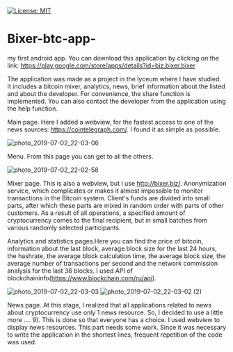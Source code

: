 [![License: MIT](https://img.shields.io/badge/License-MIT-yellow.svg)](https://opensource.org/licenses/MIT) 
# Bixer-btc-app-
my first android app. 
You can download this application by clicking on the link: https://play.google.com/store/apps/details?id=biz.bixer.bixer

The application was made as a project in the lyceum where I have  studied. It includes a bitcoin mixer, analytics, news, brief information about the listed and about the developer. For convenience, the share function is implemented. You can also contact the developer from the application using the help function.

Main page. Here I added a webview, for the fastest access to one of the news sources: https://cointelegraph.com/. I found it as simple as possible.

![photo_2019-07-02_22-03-06](https://user-images.githubusercontent.com/45006912/60615133-1c4f4f80-9dd7-11e9-9824-82716f0343f4.jpg)

Menu. From this page you can get to all the others.

![photo_2019-07-02_22-02-58](https://user-images.githubusercontent.com/45006912/60615182-38eb8780-9dd7-11e9-965a-24abd0ee7185.jpg)

Mixer page. This is also a webview, but I use http://bixer.biz/. Anonymization service, which complicates or makes it almost impossible to monitor transactions in the Bitcoin system. Client's funds are divided into small parts, after which these parts are mixed in random order with parts of other customers. As a result of all operations, a specified amount of cryptocurrency comes to the final recipient, but in small batches from various randomly selected participants.


Analytics and statistics pages.Here you can find the price of bitcoin, information about the last block, average block size for the last 24 hours, the hashrate, the average block calculation time, the average block size, the average number of transactions per second and the network commission analysis for the last 36 blocks. I used API of blockchaininfo(https://www.blockchain.com/ru/api).

![photo_2019-07-02_22-03-03](https://user-images.githubusercontent.com/45006912/60615386-aa2b3a80-9dd7-11e9-97ff-498552ce6789.jpg)
![photo_2019-07-02_22-03-02 (2)](https://user-images.githubusercontent.com/45006912/60615400-b31c0c00-9dd7-11e9-955b-acf985e0f784.jpg)

News page. At this stage, I realized that all applications related to news about cryptocurrency use only 1 news resource. So, I decided to use a little more .... 9). This is done so that everyone has a choice. I used webview to display news resources. This part needs some work. Since it was necessary to write the application in the shortest lines, frequent repetition of the code was used.

